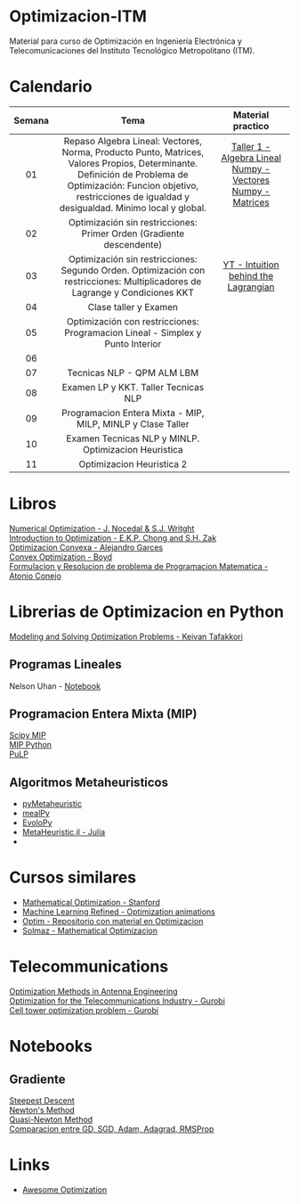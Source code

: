 # Optimizacion-ITM
Material para curso de Optimización en Ingeniería Electrónica y Telecomunicaciones del Instituto Tecnológico Metropolitano (ITM).

# Calendario
| Semana |                             Tema                              |                  Material practico |
| :-----------: | :--------------------------------------------------------------: |:----------------------------------------------------------------------------------------------------------------------------: | 
|      01       |  Repaso Algebra Lineal: Vectores, Norma, Producto Punto, Matrices, Valores Propios, Determinante. Definición de Problema de Optimización: Funcion objetivo, restricciones de igualdad y desigualdad. Minimo local y global.  |    [Taller 1 - Algebra Lineal](https://github.com/cgl-itm/Optimizacion-ITM/blob/main/Talleres/1_Taller_Algebra_Lineal.pdf) [Numpy - Vectores](https://github.com/cgl-itm/Optimizacion-ITM/blob/main/notebooks/00_Matrices_Numpy.ipynb) [Numpy - Matrices](https://github.com/cgl-itm/Optimizacion-ITM/blob/main/notebooks/00_Vectores_Numpy.ipynb)         | 
|      02       |  Optimización sin restricciones: Primer Orden (Gradiente descendente)    |  |
|      03       |  Optimización sin restricciones: Segundo Orden. Optimización con restricciones: Multiplicadores de Lagrange y Condiciones KKT |   [YT - Intuition behind the Lagrangian](https://www.youtube.com/watch?v=GR4ff0dTLTw)   | 
|      04       |  Clase taller y Examen   |      | 
|      05       |  Optimización con restricciones: Programacion Lineal - Simplex  y Punto Interior|      | 
|      06       |     |      | 
|      07       |  Tecnicas NLP - QPM ALM LBM |      | 
|      08       |  Examen LP y KKT. Taller Tecnicas NLP  |      | 
|      09       |  Programacion Entera Mixta - MIP, MILP, MINLP y Clase Taller  |      | 
|      10       |  Examen Tecnicas NLP y MINLP. Optimizacion Heuristica  |      | 
|      11       |  Optimizacion Heuristica 2 |      | 

# Libros
[Numerical Optimization - J. Nocedal & S.J. Writght](https://link.springer.com/content/pdf/10.1007/978-0-387-40065-5.pdf) <br>
[Introduction to Optimization - E.K.P. Chong and S.H. Zak](https://github.com/benjamincrom/optimization/blob/master/An%20Introduction%20to%20Optimization-%20E.%20Chong%2C%20S.%20Zak.pdf) <br>
[Optimizacion Convexa - Alejandro Garces](https://repositorio.utp.edu.co/bitstreams/4c8af0a3-0988-450c-9618-0bb9d8a04a27/download) <br>
[Convex Optimization - Boyd](https://web.stanford.edu/~boyd/cvxbook/) <br>
[Formulacion y Resolucion de problema de Programacion Matematica - Atonio Conejo](https://eco.mdp.edu.ar/cendocu/repositorio/00216.pdf) <br>

# Librerias de Optimizacion en Python
[Modeling and Solving Optimization Problems - Keivan Tafakkori](https://www.supplychaindataanalytics.com/modeling-and-solving-optimization-problems-in-python/) <br>

## Programas Lineales
Nelson Uhan - [Notebook](https://github.com/nelsonuhan/simplex)

## Programacion Entera Mixta (MIP)
[Scipy MIP](https://docs.scipy.org/doc/scipy/reference/generated/scipy.optimize.milp.html) <br>
[MIP Python](https://python-mip.readthedocs.io/en/latest/examples.html) <br>
[PuLP](https://coin-or.github.io/pulp/CaseStudies/index.html) <br>

## Algoritmos Metaheuristicos
* [pyMetaheuristic](https://github.com/Valdecy/pyMetaheuristic)
* [mealPy](https://github.com/thieu1995/mealpy)
* [EvoloPy](https://github.com/7ossam81/EvoloPy)
* [MetaHeuristic.jl - Julia](https://github.com/jmejia8/Metaheuristics.jl)
* 

# Cursos similares
* [Mathematical Optimization - Stanford](https://web.stanford.edu/group/sisl/k12/optimization/#!index.md) 
* [Machine Learning Refined - Optimization animations](https://github.com/jermwatt/machine_learning_refined) 
* [Optim - Repositorio con material en Optimizacion](https://github.com/MerkulovDaniil/optim/tree/master)
* [Solmaz - Mathematical Optimizacion](https://solmaz.eng.uci.edu/Teaching/mae206.html)

# Telecommunications
[Optimization Methods in Antenna Engineering
](https://link.springer.com/referenceworkentry/10.1007/978-981-4560-44-3_15) <br>
[Optimization for the Telecommunications Industry -  Gurobi](https://www.gurobi.com/industry/optimization-for-the-telecommunications-industry/) <br>
[Cell tower optimization problem - Gurobi](https://www.gurobi.com/jupyter_models/cell-tower-coverage-problem/)

# Notebooks
## Gradiente
[Steepest Descent](https://github.com/mkozturk/notebooks/blob/master/Rosenbrock%2C%20steepest%20descent.ipynb) <br>
[Newton's Method](https://github.com/mkozturk/notebooks/blob/master/Rosenbrock%2C%20Newton's%20method.ipynb) <br>
[Quasi-Newton Method](https://github.com/mkozturk/notebooks/blob/master/Rosenbrock%2C%20quasi-Newton%20methods.ipynb) <br>
[Comparacion entre GD, SGD, Adam, Adagrad, RMSProp](https://github.com/bradleyboyuyang/Gradient-Descent/blob/master/GD_visualization.ipynb)

# Links
* [Awesome Optimization](https://github.com/ebrahimpichka/awesome-optimization?tab=readme-ov-file#video-lectures-and-courses)
